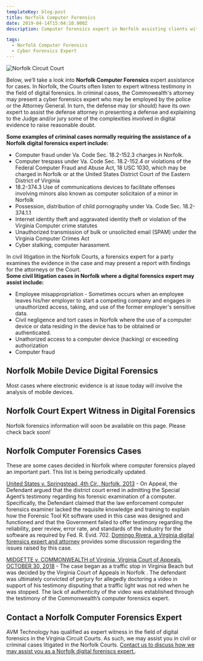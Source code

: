 ```yaml
---
templateKey: blog-post
title: Norfolk Computer Forensics
date: 2019-04-14T15:04:10.000Z
description: Computer forensics expert in Norfolk assisting clients with civil and criminal cases.  Digital forensics for attorneys handling civil and criminal cases.

tags:
  - Norfolk Computer Forensics
  - Cyber Forensics Expert
---
```

![Norfolk Circuit Court](/img/norfolkcircuit.jpg)

Below, we’ll take a look into **Norfolk Computer Forensics** expert assistance for cases.  In Norfolk, the Courts often listen to expert witness testimony in the field of digital forensics.  In criminal cases, the Commowealth's attorney may present a cyber forensics expert who may be employed by the police or the Attorney General.  In turn, the defense may (or should) have its own expert to assist the defense attorney in presenting a defense and explaining to the Judge and/or jury some of the complexities involved in digital evidence to raise reasonable doubt.

**Some examples of criminal cases normally requiring the assistance of a Norfolk digital forensics expert include:**
* Computer fraud under Va. Code Sec. 18.2-152.3 charges in Norfolk.
* Computer trespass under Va. Code Sec. 18.2-152.4 or violations of the Federal Computer Fraud and Abuse Act, 18 USC 1030, which may be charged in Norfolk or at the United States District Court of the Eastern District of Virginia
* 18.2-374.3 Use of communications devices to facilitate offenses involving minors also known as computer solicitaion of a minor in Norfolk
* Possession, distribution of child pornography under Va. Code Sec. 18.2-374.1.1
* Internet identity theft and aggravated identity theft or violation of the Virginia Computer crime statutes 
* Unauthorized transmission of bulk or unsolicited email (SPAM) under the Virginia Computer Crimes Act 
* Cyber stalking, computer harassment.

In civil litigation in the Norfolk Courts, a forensics expert for a party examines the evidence in the case and may present a report with findings for the attorneys or the Court.  
**Some civil litigation cases in Norfolk where a digital forensics expert may assist include:** 
* Employee misappropriation - Sometimes occurs when an employee leaves his/her employer to start a competing company and engages in unauthorized access, taking, and use of the former employer's sensitive data.
* Civil negligence and tort cases in Norfolk where the use of a computer device or data residing in the device has to be obtained or authenticated.  
* Unathorized access to a computer device (hacking) or exceeding authorization
* Computer fraud

## Norfolk Mobile Device Digital Forensics
Most cases where electronic evidence is at issue today will involve the analysis of mobile devices.   

## Norfolk Court Expert Witness in Digital Forensics

Norfolk forensics information will soon be available on this page.  Please check back soon! 

## Norfolk Computer Forensics Cases

These are some cases decided in Norfolk where computer forensics played an important part. This list is being periodically updated.

[United States v. Springstead, 4th Cir., Norfolk, 2013](https://www.cyberforensics.tech/norfolk-va-defendant-convicted-of-possession-of-contraband) - On Appeal, the Defendant argued that the district court erred in admitting the Special Agent’s testimony regarding his forensic examination of a computer. Specifically, the Defendant claimed that the law enforcement computer forensics examiner lacked the requisite knowledge and training to explain how the Forensic Tool Kit software used in this case was designed and functioned and that the Government failed to offer testimony regarding the reliability, peer review, error rate, and standards of the industry for the software as required by Fed. R. Evid. 702.  [Domingo Rivera, a Virginia digital forensics expert and attorney](http://www.forensicsvirginia.com/norfolk-va-defendant-challenges-conviction-for-possession-of-child-pornography.html) provides some discussion regarding the issues raised by this case.

[MIDGETTE v. COMMONWEALTH of Virginia, Virginia Court of Appeals, OCTOBER 30, 2018](https://www.cyberforensics.tech/traffic-stops-perjury-and-computer-forensics) - The case began as a traffic stop in Virginia Beach but was decided by the Virginia Court of Appeals in Norfolk . The defendant was ultimately convicted of perjury for allegedly doctoring a video in support of his testimony disputing that a traffic light was not red when he was stopped. The lack of authenticity of the video was established through the testimony of the Commonwealth’s computer forensics expert.

## Contact a Norfolk Computer Forensics Expert

AVM Technology has qualified as expert witness in the field of digital forensics in the Virginia Circuit Courts.  As such, we may assist you in civil or criminal cases litigated in the Norfolk Courts.  [Contact us to discuss how we may assist you as a Norfolk digital foreniscs expert.](/contact-us).
